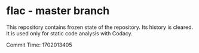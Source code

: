 # flac - master branch

This repository contains frozen state of the repository.
Its history is cleared. It is used only for static code
analysis with Codacy.

Commit Time: 1702013405